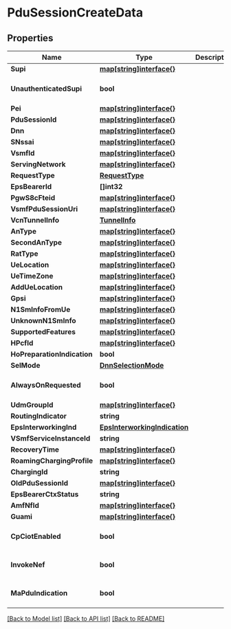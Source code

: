 # PduSessionCreateData

## Properties
Name | Type | Description | Notes
------------ | ------------- | ------------- | -------------
**Supi** | [**map[string]interface{}**](object.md) |  | [optional] 
**UnauthenticatedSupi** | **bool** |  | [optional] [default to false]
**Pei** | [**map[string]interface{}**](object.md) |  | [optional] 
**PduSessionId** | [**map[string]interface{}**](object.md) |  | [optional] 
**Dnn** | [**map[string]interface{}**](object.md) |  | 
**SNssai** | [**map[string]interface{}**](object.md) |  | [optional] 
**VsmfId** | [**map[string]interface{}**](object.md) |  | 
**ServingNetwork** | [**map[string]interface{}**](object.md) |  | 
**RequestType** | [**RequestType**](RequestType.md) |  | [optional] 
**EpsBearerId** | **[]int32** |  | [optional] 
**PgwS8cFteid** | [**map[string]interface{}**](object.md) |  | [optional] 
**VsmfPduSessionUri** | [**map[string]interface{}**](object.md) |  | 
**VcnTunnelInfo** | [**TunnelInfo**](TunnelInfo.md) |  | [optional] 
**AnType** | [**map[string]interface{}**](object.md) |  | 
**SecondAnType** | [**map[string]interface{}**](object.md) |  | [optional] 
**RatType** | [**map[string]interface{}**](object.md) |  | [optional] 
**UeLocation** | [**map[string]interface{}**](object.md) |  | [optional] 
**UeTimeZone** | [**map[string]interface{}**](object.md) |  | [optional] 
**AddUeLocation** | [**map[string]interface{}**](object.md) |  | [optional] 
**Gpsi** | [**map[string]interface{}**](object.md) |  | [optional] 
**N1SmInfoFromUe** | [**map[string]interface{}**](object.md) |  | [optional] 
**UnknownN1SmInfo** | [**map[string]interface{}**](object.md) |  | [optional] 
**SupportedFeatures** | [**map[string]interface{}**](object.md) |  | [optional] 
**HPcfId** | [**map[string]interface{}**](object.md) |  | [optional] 
**HoPreparationIndication** | **bool** |  | [optional] 
**SelMode** | [**DnnSelectionMode**](DnnSelectionMode.md) |  | [optional] 
**AlwaysOnRequested** | **bool** |  | [optional] [default to false]
**UdmGroupId** | [**map[string]interface{}**](object.md) |  | [optional] 
**RoutingIndicator** | **string** |  | [optional] 
**EpsInterworkingInd** | [**EpsInterworkingIndication**](EpsInterworkingIndication.md) |  | [optional] 
**VSmfServiceInstanceId** | **string** |  | [optional] 
**RecoveryTime** | [**map[string]interface{}**](object.md) |  | [optional] 
**RoamingChargingProfile** | [**map[string]interface{}**](object.md) |  | [optional] 
**ChargingId** | **string** |  | [optional] 
**OldPduSessionId** | [**map[string]interface{}**](object.md) |  | [optional] 
**EpsBearerCtxStatus** | **string** |  | [optional] 
**AmfNfId** | [**map[string]interface{}**](object.md) |  | [optional] 
**Guami** | [**map[string]interface{}**](object.md) |  | [optional] 
**CpCiotEnabled** | **bool** |  | [optional] [default to false]
**InvokeNef** | **bool** |  | [optional] [default to false]
**MaPduIndication** | **bool** |  | [optional] [default to false]

[[Back to Model list]](../README.md#documentation-for-models) [[Back to API list]](../README.md#documentation-for-api-endpoints) [[Back to README]](../README.md)


